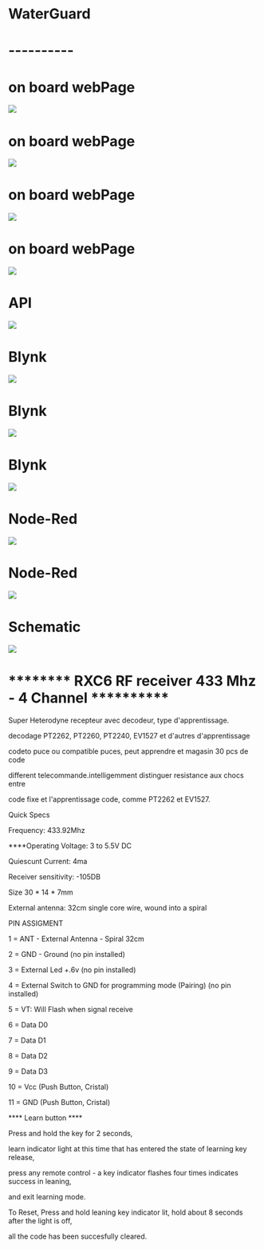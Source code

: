 # WaterGuard
# ----------
# on board webPage
![](Images/1.png)
# on board webPage
![](Images/2.png)
# on board webPage
![](Images/3.png)
# on board webPage
![](Images/4.png)
# API
![](Images/api.png)
# Blynk
![](Images/5.png)
# Blynk
![](Images/6.png)
# Blynk
![](Images/7.png)
# Node-Red
![](Images/waterguard_node-red.png)
# Node-Red
![](Images/Node-Red_Dashboard.png)

# Schematic
![](Images/Schematic.png)









# ******** RXC6 RF receiver 433 Mhz - 4 Channel **********
<p>Super Heterodyne recepteur avec decodeur, type d'apprentissage.</p>
<p>decodage PT2262, PT2260, PT2240, EV1527 et d'autres d'apprentissage</p>
<p>codeto puce ou compatible puces, peut apprendre et magasin 30 pcs de code</p>
<p>different telecommande.intelligemment distinguer resistance aux chocs entre</p>
<p>code fixe et l'apprentissage code, comme PT2262 et EV1527.</p>
<p>Quick Specs</p>
<p>Frequency: 433.92Mhz</p>
****Operating Voltage: 3 to 5.5V DC</p>
<p>Quiescunt Current: 4ma</p>
<p>Receiver sensitivity: -105DB</p>
<p>Size 30 * 14 * 7mm</p>
<p>External antenna: 32cm single core wire, wound into a spiral</p>
<p>PIN ASSIGMENT</p>
<p>1 = ANT - External Antenna - Spiral 32cm</p>
<p>2 = GND - Ground (no pin installed)</p>
<p>3 = External Led +.6v (no pin installed)</p>
<p>4 = External Switch to GND for programming mode (Pairing) (no pin installed)</p>
<p>5 = VT: Will Flash when signal receive</p>
<p>6 = Data D0</p>
<p>7 = Data D1</p>
<p>8 = Data D2</p>
<p>9 = Data D3</p>
<p>10 = Vcc (Push Button, Cristal)</p>
<p>11 = GND (Push Button, Cristal)</p>

<p>**** Learn button ****</p>
<p>Press and hold the key for 2 seconds,</p>
<p>learn indicator light at this time that has entered the state of learning key release,</p>
<p>press any remote control - a key indicator flashes four times indicates success in leaning,</p>
<p>and exit learning mode.</p>
<p>To Reset, Press and hold leaning key indicator lit, hold about 8 seconds after the light is off,</p>
<p>all the code has been succesfully cleared.</p>
